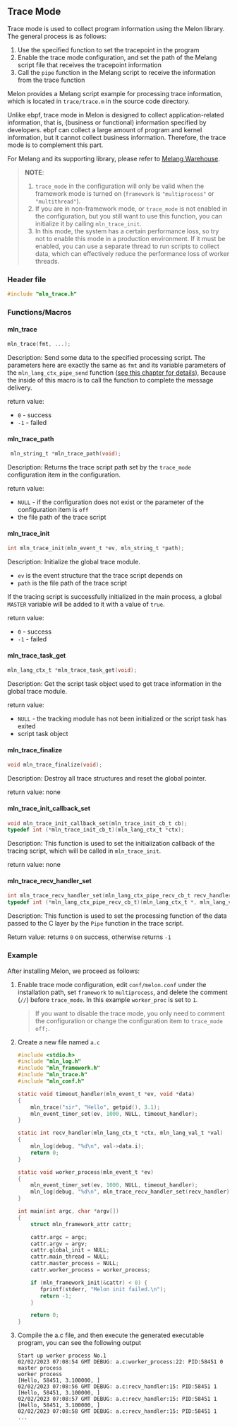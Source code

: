 ## Trace Mode

Trace mode is used to collect program information using the Melon library. The general process is as follows:

1. Use the specified function to set the tracepoint in the program
2. Enable the trace mode configuration, and set the path of the Melang script file that receives the tracepoint information
3. Call the `pipe` function in the Melang script to receive the information from the trace function

Melon provides a Melang script example for processing trace information, which is located in `trace/trace.m` in the source code directory.

Unlike ebpf, trace mode in Melon is designed to collect application-related information, that is, (business or functional) information specified by developers. ebpf can collect a large amount of program and kernel information, but it cannot collect business information. Therefore, the trace mode is to complement this part.

For Melang and its supporting library, please refer to [Melang Warehouse](https://github.com/Water-Melon/Melang).

> **NOTE**:
>
> 1. `trace_mode` in the configuration will only be valid when the framework mode is turned on (`framework` is `"multiprocess"` or `"multithread"`).
> 2. If you are in non-framework mode, or `trace_mode` is not enabled in the configuration, but you still want to use this function, you can initialize it by calling `mln_trace_init`.
> 3. In this mode, the system has a certain performance loss, so try not to enable this mode in a production environment. If it must be enabled, you can use a separate thread to run scripts to collect data, which can effectively reduce the performance loss of worker threads.



### Header file

```c
#include "mln_trace.h"
```



### Functions/Macros



#### mln_trace

```c
mln_trace(fmt, ...);
```

Description: Send some data to the specified processing script. The parameters here are exactly the same as `fmt` and its variable parameters of the `mln_lang_ctx_pipe_send` function ([see this chapter for details](https://water-melon.github.io/Melon/en/melang.html)), Because the inside of this macro is to call the function to complete the message delivery.

return value:
- `0` - success
- `-1` - failed



#### mln_trace_path

```c
 mln_string_t *mln_trace_path(void);
```

Description: Returns the trace script path set by the `trace_mode` configuration item in the configuration.

return value:

- `NULL` - if the configuration does not exist or the parameter of the configuration item is `off`
- the file path of the trace script



#### mln_trace_init

```c
int mln_trace_init(mln_event_t *ev, mln_string_t *path);
```

Description: Initialize the global trace module.

- `ev` is the event structure that the trace script depends on
- `path` is the file path of the trace script

If the tracing script is successfully initialized in the main process, a global `MASTER` variable will be added to it with a value of `true`.

return value:

- `0` - success
- `-1` - failed



#### mln_trace_task_get

```c
mln_lang_ctx_t *mln_trace_task_get(void);
```

Description: Get the script task object used to get trace information in the global trace module.

return value:

- `NULL` - the tracking module has not been initialized or the script task has exited
- script task object



#### mln_trace_finalize

```c
void mln_trace_finalize(void);
```

Description: Destroy all trace structures and reset the global pointer.

return value: none



#### mln_trace_init_callback_set

```c
void mln_trace_init_callback_set(mln_trace_init_cb_t cb);
typedef int (*mln_trace_init_cb_t)(mln_lang_ctx_t *ctx);
```

Description: This function is used to set the initialization callback of the tracing script, which will be called in `mln_trace_init`.

return value: none



#### mln_trace_recv_handler_set

```c
int mln_trace_recv_handler_set(mln_lang_ctx_pipe_recv_cb_t recv_handler);
typedef int (*mln_lang_ctx_pipe_recv_cb_t)(mln_lang_ctx_t *, mln_lang_val_t *);
```

Description: This function is used to set the processing function of the data passed to the C layer by the `Pipe` function in the trace script.

Return value: returns `0` on success, otherwise returns `-1`



### Example

After installing Melon, we proceed as follows:

1. Enable trace mode configuration, edit `conf/melon.conf` under the installation path, set `framework` to `multiprocess`, and delete the comment (`//`) before `trace_mode`. In this example `worker_proc` is set to `1`.

   > If you want to disable the trace mode, you only need to comment the configuration or change the configuration item to `trace_mode off;`.

2. Create a new file named `a.c`

   ```c
   #include <stdio.h>
   #include "mln_log.h"
   #include "mln_framework.h"
   #include "mln_trace.h"
   #include "mln_conf.h"
   
   static void timeout_handler(mln_event_t *ev, void *data)
   {
       mln_trace("sir", "Hello", getpid(), 3.1);
       mln_event_timer_set(ev, 1000, NULL, timeout_handler);
   }
   
   static int recv_handler(mln_lang_ctx_t *ctx, mln_lang_val_t *val)
   {
       mln_log(debug, "%d\n", val->data.i);
       return 0;
   }

   static void worker_process(mln_event_t *ev)
   {
       mln_event_timer_set(ev, 1000, NULL, timeout_handler);
       mln_log(debug, "%d\n", mln_trace_recv_handler_set(recv_handler));
   }
   
   int main(int argc, char *argv[])
   {
       struct mln_framework_attr cattr;
   
       cattr.argc = argc;
       cattr.argv = argv;
       cattr.global_init = NULL;
       cattr.main_thread = NULL;
       cattr.master_process = NULL;
       cattr.worker_process = worker_process;
   
       if (mln_framework_init(&cattr) < 0) {
          fprintf(stderr, "Melon init failed.\n");
          return -1;
       }
   
       return 0;
   }
   ```



3. Compile the a.c file, and then execute the generated executable program, you can see the following output

   ```
   Start up worker process No.1
   02/02/2023 07:08:54 GMT DEBUG: a.c:worker_process:22: PID:58451 0
   master process
   worker process
   [Hello, 58451, 3.100000, ]
   02/02/2023 07:08:56 GMT DEBUG: a.c:recv_handler:15: PID:58451 1
   [Hello, 58451, 3.100000, ]
   02/02/2023 07:08:57 GMT DEBUG: a.c:recv_handler:15: PID:58451 1
   [Hello, 58451, 3.100000, ]
   02/02/2023 07:08:58 GMT DEBUG: a.c:recv_handler:15: PID:58451 1
   ...
   ```


